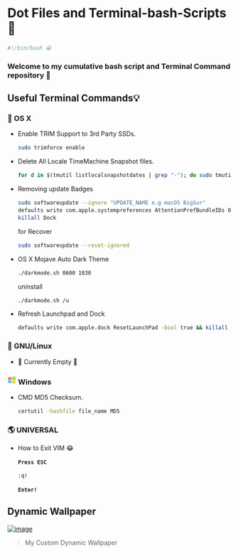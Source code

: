 # Dot Files and Terminal-bash-Scripts 📝
```bash
#!/bin/bash 😀
```

### Welcome to my cumulative bash script and Terminal Command repository 👋


## Useful Terminal Commands💡

### 🍎 OS X

- Enable TRIM Support to 3rd Party SSDs.
  ```bash
  sudo trimforce enable
  ```

- Delete All Locale TimeMachine Snapshot files.
  ```bash
  for d in $(tmutil listlocalsnapshotdates | grep "-"); do sudo tmutil deletelocalsnapshots $d; done
  ```
- Removing update Badges
  ```bash
  sudo softwareupdate --ignore "UPDATE_NAME e.g macOS BigSur"
  defaults write com.apple.systempreferences AttentionPrefBundleIDs 0
  killall Dock
  ```
  for Recover
  ```bash
  sudo softwareupdate --reset-ignored
  ```
- OS X Mojave Auto Dark Theme
  ```bash
  ./darkmode.sh 0600 1830
  ```
  uninstall 
  ```bash
  ./darkmode.sh /u
  ```
- Refresh Launchpad and Dock
  ```bash
  defaults write com.apple.dock ResetLaunchPad -bool true && killall Dock
  ```
  
### 🐧 GNU/Linux
  - 🚧 Currently Empty 🚫

### ![image](/res/win_logo_20.png) Windows
  - CMD MD5 Checksum.
    ```bash
    certutil -hashfile file_name MD5
    ```
### 🌎 UNIVERSAL

- How to Exit VIM 😂

  **`Press ESC`**
  ```bash
  :q!
  ```
  **`Enter!`**

## Dynamic Wallpaper

[![image](https://user-images.githubusercontent.com/33639948/89126204-99725a00-d4ec-11ea-9f22-1c5b50f5a530.png)](https://www.dynamicwallpaper.club/wallpaper/7vzrnfre7nq "Click for Download")
> My Custom Dynamic Wallpaper
